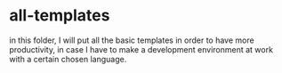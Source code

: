 # all-templates
in this folder, I will put all the basic templates in order to have more productivity, in case I have to make a development environment at work with a certain chosen language.
